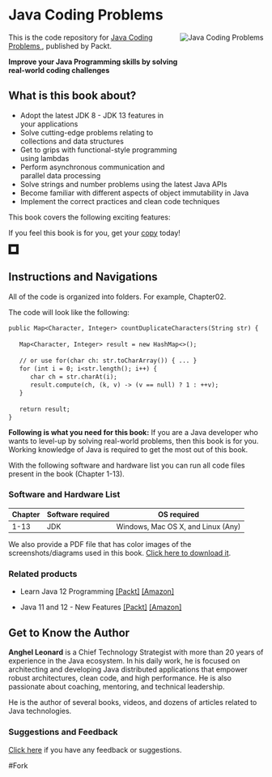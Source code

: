 # Java Coding Problems 

<a href="https://www.packtpub.com/programming/java-coding-problems?utm_source=github&utm_medium=repository&utm_campaign="><img src="https://www.packtpub.com/media/catalog/product/cache/4cdce5a811acc0d2926d7f857dceb83b/9/7/9781789801415-original.jpeg" alt="Java Coding Problems " height="256px" align="right"></a>

This is the code repository for [Java Coding Problems ](https://www.packtpub.com/programming/java-coding-problems?utm_source=github&utm_medium=repository&utm_campaign=), published by Packt.

**Improve your Java Programming skills by solving real-world coding challenges**

## What is this book about?
* Adopt the latest JDK 8 - JDK 13 features in your applications
* Solve cutting-edge problems relating to collections and data structures
* Get to grips with functional-style programming using lambdas
* Perform asynchronous communication and parallel data processing
* Solve strings and number problems using the latest Java APIs
* Become familiar with different aspects of object immutability in Java
* Implement the correct practices and clean code techniques

This book covers the following exciting features:


If you feel this book is for you, get your [copy](https://www.amazon.com/dp/1789801419) today!

<a href="https://www.packtpub.com/?utm_source=github&utm_medium=banner&utm_campaign=GitHubBanner"><img src="https://raw.githubusercontent.com/PacktPublishing/GitHub/master/GitHub.png" 
alt="https://www.packtpub.com/" border="5" /></a>

## Instructions and Navigations
All of the code is organized into folders. For example, Chapter02.

The code will look like the following:
```
public Map<Character, Integer> countDuplicateCharacters(String str) {

   Map<Character, Integer> result = new HashMap<>();
 
   // or use for(char ch: str.toCharArray()) { ... }
   for (int i = 0; i<str.length(); i++) {
      char ch = str.charAt(i);
      result.compute(ch, (k, v) -> (v == null) ? 1 : ++v);
   }
   
   return result;
}
```

**Following is what you need for this book:**
If you are a Java developer who wants to level-up by solving real-world problems, then this book is for you. Working knowledge of Java is required to get the most out of this book.

With the following software and hardware list you can run all code files present in the book (Chapter 1-13).
### Software and Hardware List
| Chapter | Software required | OS required |
| -------- | ------------------------------------ | ----------------------------------- |
| 1-13 | JDK | Windows, Mac OS X, and Linux (Any) |

We also provide a PDF file that has color images of the screenshots/diagrams used in this book. [Click here to download it](https://static.packt-cdn.com/downloads/9781789801415_ColorImages.pdf).

### Related products
* Learn Java 12 Programming  [[Packt]](https://www.packtpub.com/in/application-development/learn-java-12-programming?utm_source=github&utm_medium=repository&utm_campaign=) [[Amazon]](https://www.amazon.com/dp/1789957052)

* Java 11 and 12 - New Features  [[Packt]](https://www.packtpub.com/application-development/java-11-and-12-new-features?utm_source=github&utm_medium=repository&utm_campaign=) [[Amazon]](https://www.amazon.com/dp/1789133270)

## Get to Know the Author
**Anghel Leonard**
is a Chief Technology Strategist with more than 20 years of experience in the Java ecosystem. In his daily work, he is focused on architecting and developing Java distributed applications that empower robust architectures, clean code, and high performance. He is also passionate about coaching, mentoring, and technical leadership.

He is the author of several books, videos, and dozens of articles related to Java technologies.

### Suggestions and Feedback
[Click here](https://docs.google.com/forms/d/e/1FAIpQLSdy7dATC6QmEL81FIUuymZ0Wy9vH1jHkvpY57OiMeKGqib_Ow/viewform) if you have any feedback or suggestions.

#Fork
